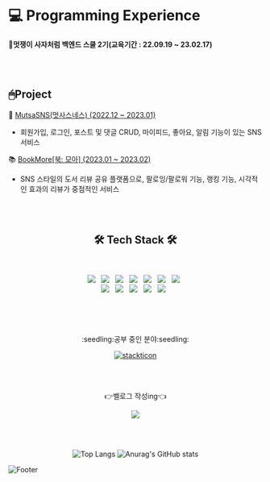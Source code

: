 
# 💻 Programming Experience

🦁<b>멋쟁이 사자처럼 백엔드 스쿨 2기(교육기간 : 22.09.19 ~ 23.02.17)</b>

</br></br>
</hr>

## 🖱Project

📱 [MutsaSNS(멋사스네스) (2022.12 ~ 2023.01)](https://github.com/Kim-Ji-Yeong/MutsaSNSProject) </br>
- 회원가입, 로그인, 포스트 및 댓글 CRUD, 마이피드, 좋아요, 알림 기능이 있는 SNS 서비스

📚 [BookMore[북: 모아] (2023.01 ~ 2023.02)](https://github.com/Kim-Ji-Yeong/book-more) </br>
- SNS 스타일의 도서 리뷰 공유 플랫폼으로, 팔로잉/팔로워 기능, 랭킹 기능, 시각적인 효과의 리뷰가 중점적인 서비스
  

</br>
</br>

<h2 align="center"><b>🛠 Tech Stack 🛠</b></h2>

</br>

<p align="center">
     <img src="https://img.shields.io/badge/react-61DAFB?style=plastic-square&logo=react&logoColor=black">  &nbsp
 <img src="https://img.shields.io/badge/Redux-764ABC?style=plastic-square&logo=Redux&logoColor=purple"> &nbsp
  <img src="https://img.shields.io/badge/Next.js-000000?style=plastic-square&logo=Next.js&logoColor=white"> &nbsp
<img src="https://img.shields.io/badge/HTML5-E34F26?style=plastic-square&logo=HTML5&logoColor=white"/> &nbsp
<img src="https://img.shields.io/badge/CSS3-1572B6?style=plastic-square&logo=CSS3&logoColor=white"/> &nbsp
<img src="https://img.shields.io/badge/JavaScript-F7DF1E?style=plastic-square&logo=JavaScript&logoColor=white"/> &nbsp
<img src="https://img.shields.io/badge/Typescript-3178C6?style=plastic-square&logo=typescript&logoColor=white"/> &nbsp </br> </hr>
<!-- <img src="https://img.shields.io/badge/Android-3DDC84?style=plastic-square&logo=Android&logoColor=white"/> &nbsp -->
<img src="https://img.shields.io/badge/Java-1F6B75?style=plastic-square&logo=OpenJDK&logoColor=white"/> &nbsp
<img src="https://img.shields.io/badge/MySQL-4479A1?style=plastic-square&logo=MySQL&logoColor=white"/></a> &nbsp 
<img src="https://img.shields.io/badge/Node.js-1F6B75?style=plastic-square&logo=Node.js&logoColor=white"/> &nbsp
<img src="https://img.shields.io/badge/SpringBoot-6DB33F?style=plastic-square&logo=SpringBoot&logoColor=white"/> &nbsp 
<img src="https://img.shields.io/badge/Spring Security-6DB33F?style=plastic-square&logo=Spring Security&logoColor=white"/></a> &nbsp 


</p>
</br>
</br>
</br>
<p align="center">
:seedling:공부 중인 분야:seedling: </br>

</p>

<div align="center">
  
<a href="https://github.com/msdio/stackticon"><img src="https://firebasestorage.googleapis.com/v0/b/stackticon-81399.appspot.com/o/images%2F1696166769217?alt=media&token=32f26a35-129a-49bc-a991-a5cb11e07dd0" alt="stackticon" /></a>

</div>


</br></br>



<div align="center">
  
👉벨로그 작성ing👈

</div>

<div align="center">

<a href="https://velog.io/@yeong6415"><img src="https://img.shields.io/badge/Velog-20C997?style=plastic-square&logo=Velog&logoColor=white"/></a> 

</div>

</br></br>

<div align="center">
  
![Top Langs](https://github-readme-stats.vercel.app/api/top-langs/?username=Kim-Ji-Yeong&layout=compact&theme=vue-dark) 
![Anurag's GitHub stats](https://github-readme-stats.vercel.app/api?username=Kim-Ji-Yeong&show_icons=true&theme=vue-dark)
</div>

![Footer](https://capsule-render.vercel.app/api?type=waving&color=auto&height=200&section=footer)

